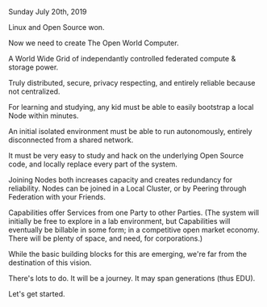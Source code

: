 Sunday July 20th, 2019

Linux and Open Source won.

Now we need to create The Open World Computer.

A World Wide Grid of independantly controlled federated compute & storage power.

Truly distributed, secure, privacy respecting, and entirely reliable because not centralized.

For learning and studying, any kid must be able to easily bootstrap a local Node within minutes.

An initial isolated environment must be able to run autonomously, entirely disconnected from a shared network.

It must be very easy to study and hack on the underlying Open Source code, and locally replace every part of the system.

Joining Nodes both increases capacity and creates redundancy for reliability.  Nodes can be joined in a Local Cluster, or by Peering through Federation with your Friends.

Capabilities offer Services from one Party to other Parties.  (The system will initially be free to explore in a lab environment, but Capabilities will eventually be billable in some form; in a competitive open market economy.  There will be plenty of space, and need, for corporations.)

While the basic building blocks for this are emerging, we're far from the destination of this vision.

There's lots to do.  It will be a journey.  It may span generations (thus EDU).

Let's get started.
